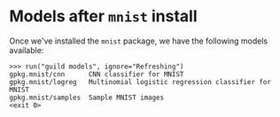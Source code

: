 # Models after `mnist` install

Once we've installed the `mnist` package, we have the following models
available:

    >>> run("guild models", ignore="Refreshing")
    gpkg.mnist/cnn      CNN classifier for MNIST
    gpkg.mnist/logreg   Multinomial logistic regression classifier for MNIST
    gpkg.mnist/samples  Sample MNIST images
    <exit 0>
